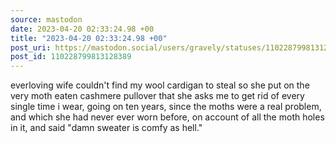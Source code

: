 ```yaml
---
source: mastodon
date: 2023-04-20 02:33:24.98 +00
title: "2023-04-20 02:33:24.98 +00"
post_uri: https://mastodon.social/users/gravely/statuses/110228799813128389
post_id: 110228799813128389
---
```

everloving wife couldn't find my wool cardigan to steal so she put on the very moth eaten cashmere pullover that she asks me to get rid of every single time i wear, going on ten years, since the moths were a real problem, and which she had never ever worn before, on account of all the moth holes in it, and said "damn sweater is comfy as hell."


